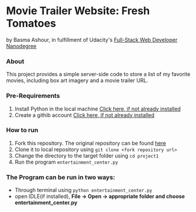 # Movie Trailer Website: Fresh Tomatoes

by Basma Ashour, in fulfillment of Udacity's [Full-Stack Web Developer Nanodegree](https://www.udacity.com/course/nd004)

### About

This project provides a simple server-side code to store a list of my favorite movies, including box art imagery and a movie trailer URL. 

### Pre-Requirements
1. Install Python in the local machine [Click here, if not already installed](https://www.python.org/downloads/)
2. Create a githib account [Click here, if not already installed](http://product.hubspot.com/blog/git-and-github-tutorial-for-beginners)

### How to run
1. Fork this repository. The original repository can be found [here](https://github.com/basmaashouur/full-stack-udacity.git)
2. Clone it to local repository using  `git clone <fork repository url>`
3. Change the directory to the target folder using `cd project1`
4. Run the program `entertainment_center.py`
 
### The Program can be run in two ways:
  - Through terminal using `python entertainment_center.py`
  - open IDLE(if installed), **File -> Open -> appropriate folder and choose entertainment_center.py**

